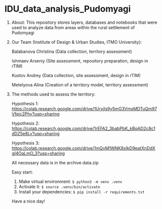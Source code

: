 # IDU_data_analysis_Pudomyagi

1. About:
   This repository stores layers, databases and notebooks that were used to analyze data from areas within the rural settlement of Pudomyagi

2. Our Team (Institute of Design & Urban Studies, ITMO University):

   Balabanova Christina (Data collection, territory assessment)

   Ishmaev Arseniy (Site assessment, repository preparation, design in rTIM)

   Kustov Andrey (Data collection, site assessment, design in rTIM)

   Metelyova Alina (Creation of a territory model, territory assessment)

4. The methods used to assess the territory:

   Hypothesis 1: https://colab.research.google.com/drive/1UrxjIs9y5mG3VmsMDTuQm97Vfeic2Phy?usp=sharing

   Hypothesis 2: https://colab.research.google.com/drive/1rEFA2_3babPbK_kBqAD2c8c1dDZ5e8Ly?usp=sharing
 
   Hypothesis 3: https://colab.research.google.com/drive/1mQvM1WNK8xIkD9eatXnDdXgI4OaLmO_3?usp=sharing

   All necessary data is in the archive data.zip

   Easy start:
   1. Make virtual environment: `$ python3 -m venv .venv`
   2. Activate it: `$ source .venv/bin/activate`
   3. Install your dependencies: `$ pip install -r requirements.txt`

   Have a nice day!
